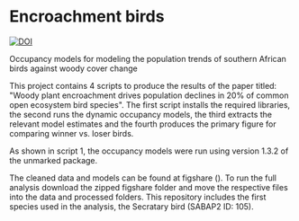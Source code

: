 # Encroachment birds

[![DOI](https://zenodo.org/badge/785775497.svg)](https://zenodo.org/doi/10.5281/zenodo.11104691)

Occupancy models for modeling the population trends of southern African birds against woody cover change

This project contains 4 scripts to produce the results of the paper titled: "Woody plant encroachment drives population declines in 20% of common open ecosystem bird species". The first script installs the required libraries, the second runs the dynamic occupancy models, the third extracts the relevant model estimates and the fourth produces the primary figure for comparing winner vs. loser birds.

As shown in script 1, the occupancy models were run using version 1.3.2 of the unmarked package.

The cleaned data and models can be found at figshare (). To run the full analysis download the zipped figshare folder and move the respective files into the data and processed folders. This repository includes the first species used in the analysis, the Secratary bird (SABAP2 ID: 105).
